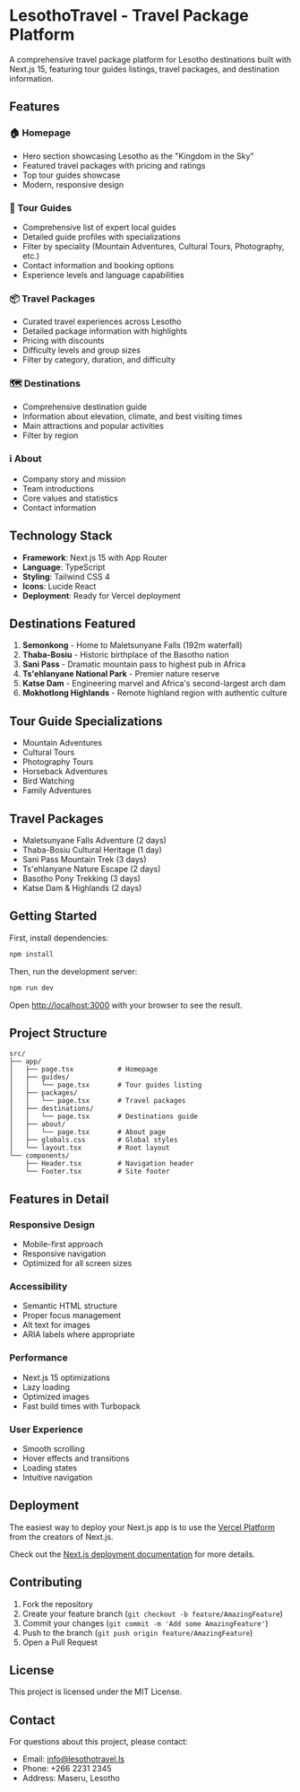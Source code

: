 # LesothoTravel - Travel Package Platform

A comprehensive travel package platform for Lesotho destinations built with Next.js 15, featuring tour guides listings, travel packages, and destination information.

## Features

### 🏠 Homepage
- Hero section showcasing Lesotho as the "Kingdom in the Sky"
- Featured travel packages with pricing and ratings
- Top tour guides showcase
- Modern, responsive design

### 👥 Tour Guides
- Comprehensive list of expert local guides
- Detailed guide profiles with specializations
- Filter by speciality (Mountain Adventures, Cultural Tours, Photography, etc.)
- Contact information and booking options
- Experience levels and language capabilities

### 📦 Travel Packages
- Curated travel experiences across Lesotho
- Detailed package information with highlights
- Pricing with discounts
- Difficulty levels and group sizes
- Filter by category, duration, and difficulty

### 🗺️ Destinations
- Comprehensive destination guide
- Information about elevation, climate, and best visiting times
- Main attractions and popular activities
- Filter by region

### ℹ️ About
- Company story and mission
- Team introductions
- Core values and statistics
- Contact information

## Technology Stack

- **Framework**: Next.js 15 with App Router
- **Language**: TypeScript
- **Styling**: Tailwind CSS 4
- **Icons**: Lucide React
- **Deployment**: Ready for Vercel deployment

## Destinations Featured

1. **Semonkong** - Home to Maletsunyane Falls (192m waterfall)
2. **Thaba-Bosiu** - Historic birthplace of the Basotho nation
3. **Sani Pass** - Dramatic mountain pass to highest pub in Africa
4. **Ts'ehlanyane National Park** - Premier nature reserve
5. **Katse Dam** - Engineering marvel and Africa's second-largest arch dam
6. **Mokhotlong Highlands** - Remote highland region with authentic culture

## Tour Guide Specializations

- Mountain Adventures
- Cultural Tours
- Photography Tours
- Horseback Adventures
- Bird Watching
- Family Adventures

## Travel Packages

- Maletsunyane Falls Adventure (2 days)
- Thaba-Bosiu Cultural Heritage (1 day)
- Sani Pass Mountain Trek (3 days)
- Ts'ehlanyane Nature Escape (2 days)
- Basotho Pony Trekking (3 days)
- Katse Dam & Highlands (2 days)

## Getting Started

First, install dependencies:

```bash
npm install
```

Then, run the development server:

```bash
npm run dev
```

Open [http://localhost:3000](http://localhost:3000) with your browser to see the result.

## Project Structure

```
src/
├── app/
│   ├── page.tsx           # Homepage
│   ├── guides/
│   │   └── page.tsx       # Tour guides listing
│   ├── packages/
│   │   └── page.tsx       # Travel packages
│   ├── destinations/
│   │   └── page.tsx       # Destinations guide
│   ├── about/
│   │   └── page.tsx       # About page
│   ├── globals.css        # Global styles
│   └── layout.tsx         # Root layout
└── components/
    ├── Header.tsx         # Navigation header
    └── Footer.tsx         # Site footer
```

## Features in Detail

### Responsive Design
- Mobile-first approach
- Responsive navigation
- Optimized for all screen sizes

### Accessibility
- Semantic HTML structure
- Proper focus management
- Alt text for images
- ARIA labels where appropriate

### Performance
- Next.js 15 optimizations
- Lazy loading
- Optimized images
- Fast build times with Turbopack

### User Experience
- Smooth scrolling
- Hover effects and transitions
- Loading states
- Intuitive navigation

## Deployment

The easiest way to deploy your Next.js app is to use the [Vercel Platform](https://vercel.com/new?utm_medium=default-template&filter=next.js&utm_source=create-next-app&utm_campaign=create-next-app-readme) from the creators of Next.js.

Check out the [Next.js deployment documentation](https://nextjs.org/docs/app/building-your-application/deploying) for more details.

## Contributing

1. Fork the repository
2. Create your feature branch (`git checkout -b feature/AmazingFeature`)
3. Commit your changes (`git commit -m 'Add some AmazingFeature'`)
4. Push to the branch (`git push origin feature/AmazingFeature`)
5. Open a Pull Request

## License

This project is licensed under the MIT License.

## Contact

For questions about this project, please contact:
- Email: info@lesothotravel.ls
- Phone: +266 2231 2345
- Address: Maseru, Lesotho
